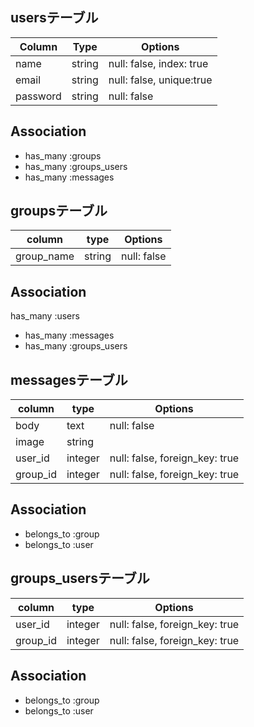 
## usersテーブル

|Column|Type|Options|
|------|----|-------|
|name|string|null: false, index: true|
|email|string|null: false, unique:true|
|password|string|null: false|

## Association
- has_many :groups
- has_many :groups_users
- has_many :messages

## groupsテーブル

|column|type|Options|
|------|----|-------|
|group_name|string|null: false|

## Association
has_many :users
- has_many :messages
- has_many :groups_users

## messagesテーブル

|column|type|Options|
|------|----|-------|
|body|text|null: false|
|image|string||
|user_id|integer|null: false, foreign_key: true|
|group_id|integer|null: false, foreign_key: true|

## Association
- belongs_to :group
- belongs_to :user

## groups_usersテーブル

|column|type|Options|
|------|----|-------|
|user_id|integer|null: false, foreign_key: true|
|group_id|integer|null: false, foreign_key: true|

## Association
- belongs_to :group
- belongs_to :user


